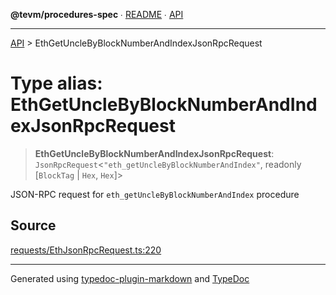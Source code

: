 **@tevm/procedures-spec** ∙ [README](../README.md) ∙ [API](../API.md)

***

[API](../API.md) > EthGetUncleByBlockNumberAndIndexJsonRpcRequest

# Type alias: EthGetUncleByBlockNumberAndIndexJsonRpcRequest

> **EthGetUncleByBlockNumberAndIndexJsonRpcRequest**: `JsonRpcRequest`\<`"eth_getUncleByBlockNumberAndIndex"`, readonly [`BlockTag` \| `Hex`, `Hex`]\>

JSON-RPC request for `eth_getUncleByBlockNumberAndIndex` procedure

## Source

[requests/EthJsonRpcRequest.ts:220](https://github.com/evmts/tevm-monorepo/blob/main/core/procedures-spec/src/requests/EthJsonRpcRequest.ts#L220)

***
Generated using [typedoc-plugin-markdown](https://www.npmjs.com/package/typedoc-plugin-markdown) and [TypeDoc](https://typedoc.org/)
